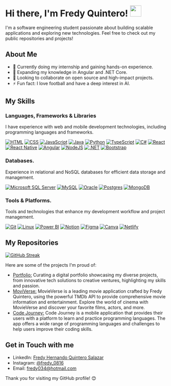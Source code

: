 # Hi there, I'm Fredy Quintero! <img src="https://media.giphy.com/media/hvRJCLFzcasrR4ia7z/giphy.gif" width="35">

I'm a software engineering student passionate about building scalable applications and exploring new technologies. Feel free to check out my public repositories and projects!

## About Me

- 🔭 Currently doing my internship and gaining hands-on experience.
- 🌱 Expanding my knowledge in Angular and .NET Core.
- 👯 Looking to collaborate on open source and high-impact projects.
- ⚡ Fun fact: I love football and have a deep interest in AI.

## My Skills

### Languages, Frameworks & Libraries
I have experience with web and mobile development technologies, including programming languages and frameworks.

[![HTML](https://img.shields.io/badge/HTML-%23E34F26.svg?logo=html5&logoColor=white)](#) 
[![CSS](https://img.shields.io/badge/CSS-1572B6?logo=css3&logoColor=fff)](#) 
[![JavaScript](https://img.shields.io/badge/JavaScript-%23323330.svg?style=flat&logo=javascript&logoColor=%23F7DF1E)](#) 
[![Java](https://img.shields.io/badge/Java-%23ED8B00.svg?logo=openjdk&logoColor=white)](#) 
[![Python](https://img.shields.io/badge/Python-3670A0?style=flat&logo=python&logoColor=ffdd54)](#) 
[![TypeScript](https://img.shields.io/badge/TypeScript-3178C6?logo=typescript&logoColor=fff)](#) 
[![C#](https://custom-icon-badges.demolab.com/badge/C%23-%23239120.svg?logo=cshrp&logoColor=white)](#) 
[![React](https://img.shields.io/badge/React-%2361DAFB.svg?style=flat&logo=react&logoColor=white)](#) 
[![React Native](https://img.shields.io/badge/React_Native-%2320232a.svg?logo=react&logoColor=%2361DAFB)](#)
[![Angular](https://img.shields.io/badge/Angular-%23DD0031.svg?logo=angular&logoColor=white)](#)
[![NodeJS](https://img.shields.io/badge/Node.js-6DA55F?logo=node.js&logoColor=white)](#) 
[![.NET](https://img.shields.io/badge/.NET-512BD4?logo=dotnet&logoColor=fff)](#) 
[![Bootstrap](https://img.shields.io/badge/Bootstrap-7952B3?logo=bootstrap&logoColor=fff)](#)

### Databases.
Experience in relational and NoSQL databases for efficient data storage and management.

[![Microsoft SQL Server](https://img.shields.io/badge/Microsoft_SQL_Server-CC2927?logo=microsoft%20sql%20server&logoColor=white)](#) [![MySQL](https://img.shields.io/badge/MySQL-4479A1?logo=mysql&logoColor=fff)](#) [![Oracle](https://custom-icon-badges.demolab.com/badge/Oracle-F80000?logo=oracle&logoColor=fff)](#) [![Postgres](https://img.shields.io/badge/Postgres-%23316192.svg?logo=postgresql&logoColor=white)](#) [![MongoDB](https://img.shields.io/badge/MongoDB-%234ea94b.svg?logo=mongodb&logoColor=white)](#)

### Tools & Platforms.
Tools and technologies that enhance my development workflow and project management.

[![Git](https://img.shields.io/badge/Git-F05032?logo=git&logoColor=fff)](#)
[![Linux](https://img.shields.io/badge/Linux-FCC624?logo=linux&logoColor=black)](#) 
[![Power BI](https://custom-icon-badges.demolab.com/badge/Power%20BI-F1C912?logo=power-bi&logoColor=white)](#) 
[![Notion](https://img.shields.io/badge/Notion-000?logo=notion&logoColor=fff)](#) 
[![Figma](https://img.shields.io/badge/Figma-F24E1E?logo=figma&logoColor=white)](#) 
[![Canva](https://img.shields.io/badge/Canva-%2300C4CC.svg?&logo=Canva&logoColor=white)](#) 
[![Netlify](https://img.shields.io/badge/Netlify-%23000000.svg?logo=netlify&logoColor=#00C7B7)](#)

## My Repositories

[![GitHub Streak](https://github-readme-streak-stats.herokuapp.com?user=Fredy034&theme=github-dark&hide_border=true&border_radius=12&short_numbers=true)](https://git.io/streak-stats)

Here are some of the projects I'm proud of:

- [Portfolio:](https://fredyquintero.netlify.app/) Curating a digital portfolio showcasing my diverse projects, from innovative tech solutions to creative ventures, highlighting my skills and passion.
- [MoviVerse:](https://fredy034.neocities.org/MovieVerse/index.html) MovieVerse is a leading movie application crafted by Fredy Quintero, using the powerful TMDb API to provide comprehensive movie information and entertainment. Explore the world of cinema with MovieVerse and discover your favorite films, actors, and more.
- [Code Journey:](https://codejourney.netlify.app/) Code Journey is a mobile application that provides their users with a platform to learn and practice programming languages. The app offers a wide range of programming languages and challenges to help users improve their coding skills.

## Get in Touch with me

- LinkedIn: [Fredy Hernando Quintero Salazar](https://www.linkedin.com/in/fredy-hernando-quintero-salazar-135a401ab)
- Instagram: [@fredy_0816](https://www.instagram.com/fredy_0816/)
- Email: [fredy034@hotmail.com](mailto:fredy034@hotmail.com)

Thank you for visiting my GitHub profile! 😊


<!--
**Fredy034/Fredy034** is a ✨ _special_ ✨ repository because its `README.md` (this file) appears on your GitHub profile.

Here are some ideas to get you started:

- 🔭 I’m currently working on ...
- 🌱 I’m currently learning ...
- 👯 I’m looking to collaborate on ...
- 🤔 I’m looking for help with ...
- 💬 Ask me about ...
- 📫 How to reach me: ...
- 😄 Pronouns: ...
- ⚡ Fun fact: ...
-->
